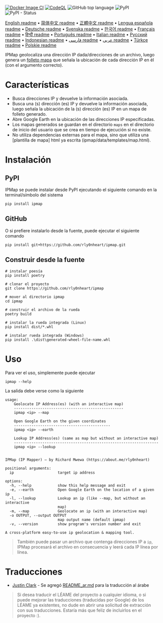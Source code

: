 [![Docker Image CI](https://github.com/rly0nheart/ipmap/actions/workflows/docker-image.yml/badge.svg)](https://github.com/rly0nheart/ipmap/actions/workflows/docker-image.yml)
[![CodeQL](https://github.com/rly0nheart/ipmap/actions/workflows/codeql.yml/badge.svg)](https://github.com/rly0nheart/ipmap/actions/workflows/codeql.yml)
![GitHub top language](https://img.shields.io/github/languages/top/rly0nheart/ipmap?logo=github)
![PyPI](https://img.shields.io/pypi/v/ipmap?label=Latest%20Release&logo=pypi)
![PyPI - Status](https://img.shields.io/pypi/status/ipmap?label=Status&logo=pypi)

[English readme](https://github.com/rly0nheart/ipmap/blob/master/README.md) •
[简体中文 readme](https://github.com/rly0nheart/ipmap/blob/master/README_zh-CN.md) •
[正體中文 readme](https://github.com/rly0nheart/ipmap/blob/master/README_zh-TW.md) •
[Lengua española readme](https://github.com/rly0nheart/ipmap/blob/master/README_es.md) •
[Deutsche readme](https://github.com/rly0nheart/ipmap/blob/master/README_de.md) •
[Svenska readme](https://github.com/rly0nheart/ipmap/blob/master/README_sv.md) •
[한국어 readme](https://github.com/rly0nheart/ipmap/blob/master/README_kr.md) •
[Français readme](https://github.com/rly0nheart/ipmap/blob/master/README_fr.md) •
[हिन्दी readme](https://github.com/rly0nheart/ipmap/blob/master/README_hi.md) •
[Português readme](https://github.com/rly0nheart/ipmap/blob/master/README_pt.md) •
[Italian readme](https://github.com/rly0nheart/ipmap/blob/master/README_it.md) •
[Русский readme](https://github.com/rly0nheart/ipmap/blob/master/README_ru.md) •
[Indonesian readme](https://github.com/rly0nheart/ipmap/blob/master/README_id.md) •
[فارسی readme](https://github.com/rly0nheart/ipmap/blob/master/README_fa.md) •
[عربي readme](https://github.com/rly0nheart/ipmap/blob/master/README_ar.md) •
[Türkçe readme](https://github.com/rly0nheart/ipmap/blob/master/README_tr.md) •
[Polskie readme](https://github.com/rly0nheart/ipmap/blob/master/README_pl.md)

IPMap geolocaliza una dirección IP dada/direcciones de un archivo, luego genera un [folleto mapa](https://github.com/leaflet/leaflet) que señala la ubicación de cada dirección IP en él (con el argumento correcto).

# Características
* Busca direcciones IP y devuelve la información asociada.
* Busca una (s) dirección (es) IP y devuelve la información asociada, luego señala la ubicación de la (s) dirección (es) IP en un mapa de folleto generado.
* Abre Google Earth en la ubicación de las direcciones IP especificadas.
* Los mapas generados se guardan en el directorio `maps` en el directorio de inicio del usuario que se crea en tiempo de ejecución si no existe.
* No utiliza dependencias externas para el mapa, sino que utiliza una [plantilla de mapa] html ya escrita (ipmap/data/templates/map.html).

# Instalación
## PyPI
IPMap se puede instalar desde PyPI ejecutando el siguiente comando en la terminal/símbolo del sistema
```
pip install ipmap
```
## GitHub
O si prefiere instalarlo desde la fuente, puede ejecutar el siguiente comando
```
pip install git+https://github.com/rly0nheart/ipmap.git
```
## Construir desde la fuente
```Pitón
# instalar poesía
pip install poetry

# clonar el proyecto
git clone https://github.com/rly0nheart/ipmap

# mover al directorio ipmap
cd ipmap

# construir el archivo de la rueda
poetry build

# instalar la rueda integrada (Linux)
pip install dist/*.whl

# instalar rueda integrada (Windows)
pip install .\dist\generated-wheel-file-name.whl
```

# Uso
Para ver el uso, simplemente puede ejecutar
```
ipmap --help
```
La salida debe verse como la siguiente
```
usage: 
    Geolocate IP Address(es) (with an interactive map)
    --------------------------------------------------
    ipmap <ip> --map

    Open Google Earth on the given coordinates
    --------------------------------------------
    ipmap <ip> --earth

    Lookup IP Address(es) (same as map but without an interactive map)
    ------------------------------------------------------------------
    ipmap <ip> --lookup
    

IPMap (IP Mapper) — by Richard Mwewa (https://about.me/rly0nheart)

positional arguments:
  ip                    target ip address

options:
  -h, --help            show this help message and exit
  -e, --earth           Open Google Earth on the location of a given ip
  -l, --lookup          Lookup an ip (like --map, but without an interactive
                        map)
  -m, --map             Geolocate an ip (with an interactive map)
  -o OUTPUT, --output OUTPUT
                        map output name (default ipmap)
  -v, --version         show program's version number and exit

A cross-platform easy-to-use ip geolocation & mapping tool.
```
> También puede pasar un archivo que contenga direcciones IP a `ip`, IPMap procesará el archivo en consecuencia y leerá cada IP línea por línea.
# Traducciones
* [Justin Clark](https://github.com/jclark1913) - Se agregó [README_ar.md](https://github.com/rly0nheart/ipmap/blob/master/README_ar,md) para la traducción al árabe
> Si desea traducir el LÉAME del proyecto a cualquier idioma, o si puede mejorar las traducciones (traducidas por Google) de los LÉAME ya existentes, no dude en abrir una solicitud de extracción con sus traducciones. Estaría más que feliz de incluirlos en el proyecto :).
